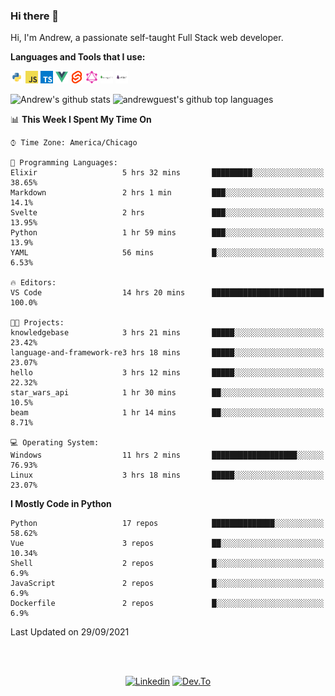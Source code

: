 ### Hi there 👋

Hi, I'm Andrew, a passionate self-taught Full Stack web developer.

**Languages and Tools that I use:**  

<code><img height="20" src="https://raw.githubusercontent.com/github/explore/80688e429a7d4ef2fca1e82350fe8e3517d3494d/topics/python/python.png"></code>
<code><img height="20" src="https://raw.githubusercontent.com/github/explore/80688e429a7d4ef2fca1e82350fe8e3517d3494d/topics/javascript/javascript.png"></code>
<code><img height="20" src="https://raw.githubusercontent.com/github/explore/80688e429a7d4ef2fca1e82350fe8e3517d3494d/topics/typescript/typescript.png"></code>
<code><img height="20" src="https://raw.githubusercontent.com/github/explore/80688e429a7d4ef2fca1e82350fe8e3517d3494d/topics/vue/vue.png"></code>
<code><img height="20" src="https://raw.githubusercontent.com/github/explore/42198dc9113595ddd22cc12771bb719c8cf08b67/topics/svelte/svelte.png"></code>
<code><img height="20" src="https://raw.githubusercontent.com/github/explore/5c058a388828bb5fde0bcafd4bc867b5bb3f26f3/topics/graphql/graphql.png"></code>
<code><img height="20" src="https://raw.githubusercontent.com/github/explore/80688e429a7d4ef2fca1e82350fe8e3517d3494d/topics/mongodb/mongodb.png"></code>
<code><img height="20" src="https://raw.githubusercontent.com/github/explore/d106aa3f6fa091ab80ab5c8cf0d931baff3caaea/topics/elixir/elixir.png"></code>

![Andrew's github stats](https://github-readme-stats.vercel.app/api?username=andrewguest&show_icons=true&theme=vue-dark&count_private=true)
<img height="180em" src="https://github-readme-stats.vercel.app/api/top-langs/?username=andrewguest&theme=vue-dark&layout=compact" alt="andrewguest's github top languages" />

<!--START_SECTION:waka-->
📊 **This Week I Spent My Time On** 

```text
⌚︎ Time Zone: America/Chicago

💬 Programming Languages: 
Elixir                   5 hrs 32 mins       █████████░░░░░░░░░░░░░░░░   38.65% 
Markdown                 2 hrs 1 min         ███░░░░░░░░░░░░░░░░░░░░░░   14.1% 
Svelte                   2 hrs               ███░░░░░░░░░░░░░░░░░░░░░░   13.95% 
Python                   1 hr 59 mins        ███░░░░░░░░░░░░░░░░░░░░░░   13.9% 
YAML                     56 mins             █░░░░░░░░░░░░░░░░░░░░░░░░   6.53%

🔥 Editors: 
VS Code                  14 hrs 20 mins      █████████████████████████   100.0%

🐱‍💻 Projects: 
knowledgebase            3 hrs 21 mins       █████░░░░░░░░░░░░░░░░░░░░   23.42% 
language-and-framework-re3 hrs 18 mins       █████░░░░░░░░░░░░░░░░░░░░   23.07% 
hello                    3 hrs 12 mins       █████░░░░░░░░░░░░░░░░░░░░   22.32% 
star_wars_api            1 hr 30 mins        ██░░░░░░░░░░░░░░░░░░░░░░░   10.5% 
beam                     1 hr 14 mins        ██░░░░░░░░░░░░░░░░░░░░░░░   8.71%

💻 Operating System: 
Windows                  11 hrs 2 mins       ███████████████████░░░░░░   76.93% 
Linux                    3 hrs 18 mins       █████░░░░░░░░░░░░░░░░░░░░   23.07%

```

**I Mostly Code in Python** 

```text
Python                   17 repos            ██████████████░░░░░░░░░░░   58.62% 
Vue                      3 repos             ██░░░░░░░░░░░░░░░░░░░░░░░   10.34% 
Shell                    2 repos             █░░░░░░░░░░░░░░░░░░░░░░░░   6.9% 
JavaScript               2 repos             █░░░░░░░░░░░░░░░░░░░░░░░░   6.9% 
Dockerfile               2 repos             █░░░░░░░░░░░░░░░░░░░░░░░░   6.9%

```



 Last Updated on 29/09/2021
<!--END_SECTION:waka-->

<br><br>
<p align="center">
   <a href="https://www.linkedin.com/in/andrew-guest-a891759a" target="_blank"><img src="https://img.shields.io/badge/LinkedIn-0077B5?style=for-the-badge&logo=linkedin&logoColor=white" alt="Linkedin"></a>
  <a href="https://dev.to/aguest" target="_blank"><img src="https://img.shields.io/badge/Dev.to-0A0A0A?style=for-the-badge&logo=dev%2Eto&logoColor=white" alt="Dev.To"></a>
</p>
